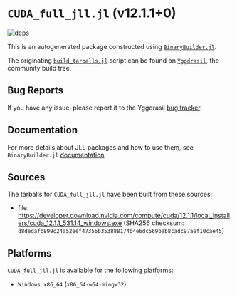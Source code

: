 # `CUDA_full_jll.jl` (v12.1.1+0)

[![deps](https://juliahub.com/docs/CUDA_full_jll/deps.svg)](https://juliahub.com/ui/Packages/CUDA_full_jll/dEkbx?page=2)

This is an autogenerated package constructed using [`BinaryBuilder.jl`](https://github.com/JuliaPackaging/BinaryBuilder.jl).

The originating [`build_tarballs.jl`](https://github.com/JuliaPackaging/Yggdrasil/blob/5a93002bef89c218ffb6df3848c91143f35058c6/C/CUDA/CUDA_full@12.1/build_tarballs.jl) script can be found on [`Yggdrasil`](https://github.com/JuliaPackaging/Yggdrasil/), the community build tree.

## Bug Reports

If you have any issue, please report it to the Yggdrasil [bug tracker](https://github.com/JuliaPackaging/Yggdrasil/issues).

## Documentation

For more details about JLL packages and how to use them, see `BinaryBuilder.jl` [documentation](https://docs.binarybuilder.org/stable/jll/).

## Sources

The tarballs for `CUDA_full_jll.jl` have been built from these sources:

* file: https://developer.download.nvidia.com/compute/cuda/12.1.1/local_installers/cuda_12.1.1_531.14_windows.exe (SHA256 checksum: `d8dedafb899c24a52eef47356b353888174b4e6dc569bab8cadc97aef10cae45`)

## Platforms

`CUDA_full_jll.jl` is available for the following platforms:

* `Windows x86_64` (`x86_64-w64-mingw32`)
